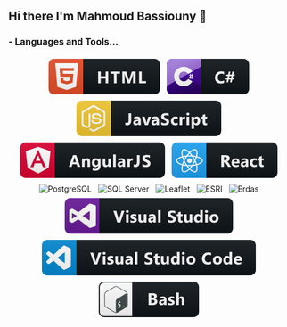 ## Hi there I'm Mahmoud Bassiouny 👋

### - Languages and Tools...

<p align="center">
  <!-- Web Languages & Frameworks -->
  <img src="https://raw.githubusercontent.com/8bithemant/8bithemant/master/svg/dev/languages/html.svg" alt="html" style="margin:4px">
  <img src="https://raw.githubusercontent.com/8bithemant/8bithemant/master/svg/dev/languages/csharp.svg" alt="csharp" style="margin:4px">
  <img src="https://raw.githubusercontent.com/8bithemant/8bithemant/master/svg/dev/languages/js.svg" alt="js" style="margin:4px">
  <img src="https://raw.githubusercontent.com/8bithemant/8bithemant/master/svg/dev/frameworks/angular.svg" alt="angular" style="margin:4px">
  <img src="https://raw.githubusercontent.com/8bithemant/8bithemant/master/svg/dev/frameworks/react.svg" alt="react" style="margin:4px">

  <!-- Databases -->
  <img src="https://img.shields.io/badge/PostgreSQL-316192?style=for-the-badge&logo=postgresql&logoColor=white" alt="PostgreSQL" style="margin:4px">
  <img src="https://img.shields.io/badge/SQL Server-CC2927?style=for-the-badge&logo=microsoftsqlserver&logoColor=white" alt="SQL Server" style="margin:4px">

  <!-- GIS -->
  <img src="https://img.shields.io/badge/Leaflet-199900?style=for-the-badge&logo=leaflet&logoColor=white" alt="Leaflet" style="margin:4px">
  <img src="https://img.shields.io/badge/ESRI-0078A8?style=for-the-badge&logo=arcgis&logoColor=white" alt="ESRI" style="margin:4px">
  <img src="https://img.shields.io/badge/Erdas Imagine-0078A8?style=for-the-badge&logo=data:image/svg+xml;base64,PHN2ZyB4bWxucz0naHR0cDovL3d3dy53My5vcmcvMjAwMC9zdmcnIHdpZHRoPSczMicgaGVpZ2h0PSczMicgdmlld0JveD0nMCAwIDMyIDMyJz48cmVjdCB3aWR0aD0nMzInIGhlaWdodD0nMzInIGZpbGw9J2dyYXknIC8+PC9zdmc+" alt="Erdas" style="margin:4px">

  <!-- Tools -->
  <img src="https://raw.githubusercontent.com/8bithemant/8bithemant/master/svg/dev/tools/visualstudio.svg" alt="Visual Studio" style="margin:4px">
  <img src="https://raw.githubusercontent.com/8bithemant/8bithemant/master/svg/dev/tools/visualstudio_code.svg" alt="VS Code" style="margin:4px">
  <img src="https://raw.githubusercontent.com/8bithemant/8bithemant/master/svg/dev/tools/bash.svg" alt="Bash" style="margin:4px">
</p>
